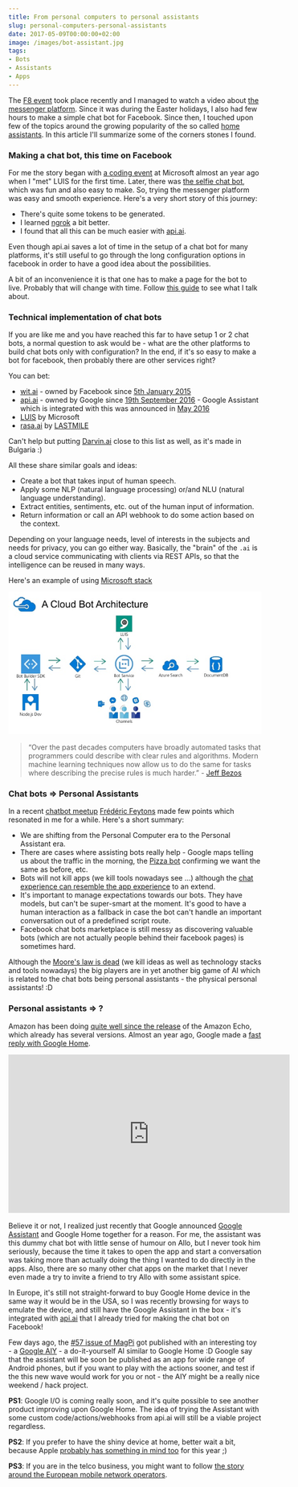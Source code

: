 ```yaml
---
title: From personal computers to personal assistants
slug: personal-computers-personal-assistants
date: 2017-05-09T00:00:00+02:00
image: /images/bot-assistant.jpg
tags:
- Bots
- Assistants
- Apps
---
```


The [F8 event](https://www.fbf8.com/) took place recently and I managed to watch a video about
[the messenger platform](https://developers.facebook.com/docs/messenger-platform). Since it was during the Easter holidays, I also had few hours to make a simple chat bot for Facebook. Since then, I touched upon few of the topics around
the growing popularity of the so called [home assistants](http://www.crn.com/slide-shows/components-peripherals/300083432/10-cool-smart-home-assistants-at-ces-2017.htm). In this article I'll summarize some of the corners stones I found.

### Making a chat bot, this time on Facebook

For me the story began with [a coding event](/coding-battle-microsoft-innovation-center)
at Microsoft almost an year ago when I "met" LUIS for the first time. Later, there was [the selfie chat bot](https://chatbotslife.com/building-a-chat-bot-who-understands-emotions-though-your-selfies-e9fa7cc4b627), which was fun and also easy to make. So, trying the messenger platform was easy and smooth experience. Here's a very short story of this journey:

- There's quite some tokens to be generated.
- I learned [ngrok](https://ngrok.com/) a bit better.
- I found that all this can be much easier with [api.ai](https://api.ai/).

Even though api.ai saves a lot of time in the setup of a chat bot for many platforms, it's still useful to go through the long configuration options in facebook in order to have a good idea about the possibilities.

A bit of an inconvenience it is that one has to make a page for the bot to live. Probably that will change with time. Follow [this guide](https://developers.facebook.com/docs/messenger-platform/guides/quick-start) to see what I talk about.

### Technical implementation of chat bots

If you are like me and you have reached this far to have setup 1 or 2 chat bots, a normal question to ask would be - what are the other platforms to build chat bots only with configuration? In the end, if it's so easy to make a bot for facebook, then probably there are other services right?

You can bet:

- [wit.ai](https://wit.ai/) - owned by Facebook since [5th January 2015](https://www.crunchbase.com/organization/wit-ai#/entity)
- [api.ai](https://api.ai/) - owned by Google since [19th September 2016](https://www.crunchbase.com/organization/api-ai#/entity) - Google Assistant which is integrated with this was announced in [May 2016](https://en.wikipedia.org/wiki/Google_Assistant)
- [LUIS](https://www.luis.ai/home/index) by Microsoft
- [rasa.ai](https://rasa.ai/) by [LASTMILE](https://golastmile.com/)

Can't help but putting [Darvin.ai](https://darvin.ai/) close to this list as well, as it's made in Bulgaria :)

All these share similar goals and ideas:

- Create a bot that takes input of human speech.
- Apply some NLP (natural language processing) or/and NLU (natural language understanding).
- Extract entities, sentiments, etc. out of the human input of information.
- Return information or call an API webhook to do some action based on the context.

Depending on your language needs, level of interests in the subjects and needs for privacy, you can go either way. Basically, the "brain" of the `.ai` is a cloud service communicating with clients via REST APIs, so that the intelligence can be reused in many ways.

Here's an example of using [Microsoft stack](https://www.slideshare.net/PaulPrae/azure-as-a-chatbot-service-from-purpose-to-production-with-a-cloud-bot-architecture)

![Chat bot cloud architecture](/images/cloud-bot-architecture.jpg)

> “Over the past decades computers have broadly automated tasks that programmers could describe with clear rules and algorithms. Modern machine learning techniques now allow us to do the same for tasks where describing the precise rules is much harder.” - [Jeff Bezos](https://futurism.com/amazon-ceo-perfectly-explains-ai-just-two-sentences/)

### Chat bots => Personal Assistants

In a recent [chatbot meetup](https://www.meetup.com/Brussels-chatbot-Meetup/events/238677762/) [Frédéric Feytons](https://www.meetup.com/Brussels-chatbot-Meetup/members/224607756/) made few points which resonated in me for a while. Here's a short summary:

- We are shifting from
the Personal Computer era to the Personal Assistant era.
- There are cases where assisting bots really help - Google maps telling us about the traffic in the morning, the [Pizza bot](https://chatbotsmagazine.com/5-use-cases-where-building-a-bot-makes-sense-c1bd3aab13db) confirming we want the same as before, etc.  
- Bots will not kill apps (we kill tools nowadays see ...) although the [chat experience can resemble the app experience](http://marketingland.com/facebook-messenger-adds-option-chat-bots-avoid-chatting-208255) to an extend.
- It's important to manage expectations towards our bots. They have models, but can't be super-smart at the moment. It's good to have a human interaction as a fallback in case the bot can't handle an important conversation out of a predefined script route.
- Facebook chat bots marketplace is still messy as discovering valuable bots (which are not actually people behind their facebook pages) is sometimes hard.

Although the [Moore's law is dead](https://www.technologyreview.com/s/601441/moores-law-is-dead-now-what/) (we kill ideas as well as technology stacks and tools nowadays) the big players are in yet another big game of AI which is related to the chat bots being personal assistants - the physical personal assistants! :D

### Personal assistants => ?

Amazon has been doing [quite well since the release](http://uk.businessinsider.com/amazon-echo-sales-figures-stats-chart-2016-12?r=US&IR=T) of the Amazon Echo, which already has several versions. Almost an year ago, Google made a [fast reply with Google Home](https://www.cnet.com/news/google-home-vs-amazon-echo/).

<iframe title="Video about Google Home" width="560" height="315" src="https://www.youtube.com/embed/2KpLHdAURGo?rel=0&amp;showinfo=0" frameborder="0" allowfullscreen></iframe>

Believe it or not, I realized just recently that Google announced [Google Assistant](https://assistant.google.com/) and Google Home together for a reason. For me, the assistant was this dummy chat bot with little sense of humour on Allo, but I never took him seriously, because the time it takes to open the app and start a conversation was taking more than actually doing the thing I wanted to do directly in the apps. Also, there are so many other chat apps on the market that I never even made a try to invite a friend to try Allo with some assistant spice.

In Europe, it's still not straight-forward to buy Google Home device in the same way it would be in the USA, so I was recently browsing for ways to emulate the device, and still have the Google Assistant in the box - it's integrated with [api.ai](https://developers.google.com/actions/) that I already tried for making the chat bot on Facebook!

Few days ago, the [#57 issue of MagPi](https://www.raspberrypi.org/magpi/find-the-magpi-57/) got published with an interesting toy - a [Google AIY](https://aiyprojects.withgoogle.com/) - a do-it-yourself AI similar to Google Home :D
Google say that the assistant will be soon be published as an app for wide range of Android phones, but if you want to play with the actions sooner, and test if the this new wave would work for you or not - the AIY might be a really nice weekend / hack project.

__PS1__: Google I/O is coming really soon, and it's quite possible to see another product improving upon Google Home. The idea of trying the Assistant with some custom code/actions/webhooks from api.ai will still be a viable project regardless.

__PS2__: If you prefer to have the shiny device at home, better wait a bit, because Apple [probably has something in mind too](https://www.cnet.com/news/apple-exec-mocks-google-home-and-amazon-echo/) for this year ;)

__PS3__: If you are in the telco business, you might want to follow [the story around the European mobile network operators](https://www.bloomberg.com/news/articles/2017-04-20/european-telcos-team-up-to-take-ai-fight-to-google-amazon).
